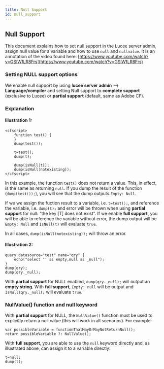 ```yaml
---
title: Null Support
id: null_support
---
```


## Null Support

This document explains how to set null support in the Lucee server admin, assign null value for a variable and how to use `null` and `nullvalue`. It is an annotation of the video found here: [https://www.youtube.com/watch?v=GSlWfLR8Frs](https://www.youtube.com/watch?v=GSlWfLR8Frs)

### Setting NULL support options

We enable null support by using **lucee server admin** --> **Language/compiler** and setting Null support to **complete support** (exclusive to Lucee) or **partial support** (default, same as Adobe CF).

### Explanation

#### Illustration 1:

```lucee
<cfscript>
	function test() {
	}
	dump(test());

	t=test();
	dump(t);

	dump(isNull(t));
	dump(isNull(notexisting));
</cfscript>
```

In this example, the function `test()` does not return a value. This, in effect, is the same as returning `null`. If you dump the result of the function (`dump(test());`), you will see that the dump outputs `Empty: Null`.

If we we assign the fuction result to a variable, i.e. `t=test();`, and reference the variable, i.e. `dump(t);` and error will be thrown when using **partial support** for null: "the key [T] does not exist". If we enable **full support**, you will be able to reference the variable without error, the dump output will be `Empty: Null` and `IsNull(t)` will evaluate `true`.

In all cases, `dump(isNull(notexisting));` will throw an error.


#### Illustration 2:

```luceescript
query datasource="test" name="qry" {
	echo("select '' as empty,null as _null");
}
dump(qry);
dump(qry._null);
```

With **partial support** for NULL enabled, `dump(qry._null);` will output an **empty string**. With **full support**, `Empty: null` will be output and `IsNull(qry._null);` will evaluate `true`.


### NullValue() function and null keyword

With **partial support** for NULL, the `NullValue()` function must be used to explicitly return a null value (this will work in all scenarios). For example:

```luceescript
var possibleVariable = functionThatMayOrMayNotReturnNull();
return possibleVariable ?: NullValue();
```

With **full support**, you are able to use the `null` keyword directly and, as illustrated above, can assign it to a variable directly:

```luceescript
t=null;
dump(t);
```
